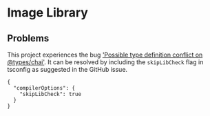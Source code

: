 # Image Library


## Problems

This project experiences the bug ['Possible type definition conflict on @types/chai'](https://github.com/cypress-io/cypress/issues/1087).
It can be resolved by including the `skipLibCheck` flag in tsconfig as suggested in the GitHub issue.
```
{
  "compilerOptions": {
    "skipLibCheck": true
  }
}
```
